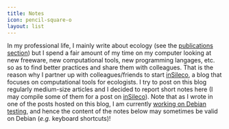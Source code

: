 ```yaml
---
title: Notes
icon: pencil-square-o
layout: list
---
```


In my professional life, I mainly write about ecology (see the [publications section](../publications)) but I spend a fair amount of my time on my computer looking at new freeware, new computational tools, new programming langages, etc. so as to find better practices and share them with colleagues. That is the reason why I partner up with colleagues/friends to start [inSileco](https://insileco.github.io/), a blog that focuses on computational tools for ecologists. I try to post on this blog regularly medium-size articles and I decided
to report short notes here (I may compile some of them for a post
on [inSileco](https://insileco.github.io/)). Note that as I wrote in one of the posts hosted on this blog, I am currently [working on Debian testing](https://insileco.github.io/2018/06/18/my-r-setup-on-debian/), and hence
the content of the notes below may sometimes be valid on Debian (*e.g.* keyboard shortcuts)!

